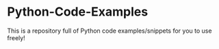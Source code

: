 # Python-Code-Examples
This is a repository full of Python code examples/snippets for you to use freely!
